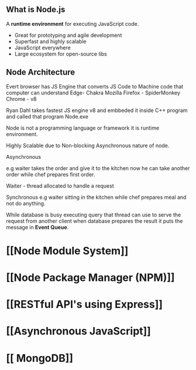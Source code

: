 ## What is Node.js

A **runtime environment** for executing JavaScript code.

- Great for prototyping and agile development
- Superfast and highly scalable
- JavaScript everywhere
- Large ecosystem for open-source libs

## Node Architecture

Evert browser has JS Engine that converts JS Code to Machine code that computer can understand
Edge- Chakra
Mozilla Firefox - SpiderMonkey
Chrome - v8

Ryan Dahl
takes fastest JS engine v8 and embbeded it inside C++ program and called that program Node.exe

Node is not a programming language or framework it is runtime environment.


Highly Scalable due to Non-blocking Asynchronous nature of node.

Asynchronous

e.g waiter takes the order and give it to the kitchen now he  can take another order while chef prepares first order.

Waiter - thread allocated to handle a request

Synchronous
e.g waiter sitting in the kitchen while chef prepares meal and not do anything.


While database is busy executing query that thread can use to serve the request from another client when database prepares the result it puts the message in  **Event Queue**.


# [[Node Module System]]
# [[Node Package Manager (NPM)]]

# [[RESTful API's using Express]]

# [[Asynchronous JavaScript]]

# [[ MongoDB]]
